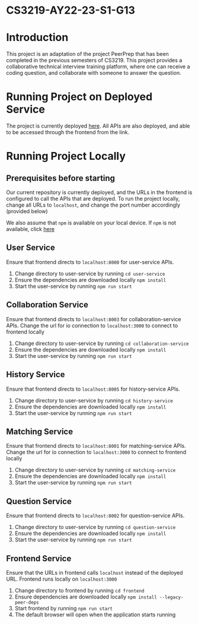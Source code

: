 # CS3219-AY22-23-S1-G13

# Introduction 
This project is an adaptation of the project PeerPrep that has been completed in the previous semesters of CS3219. This project provides a collaborative technical interview training platform, where one can receive a coding question, and collaborate with someone to answer the question. 


# Running Project on Deployed Service

The project is currently deployed [here](https://frontend-66acladbaq-uc.a.run.app). All APIs are also deployed, and able to be accessed through the frontend from the link. 

# Running Project Locally

## Prerequisites before starting
Our current repository is currently deployed, and the URLs in the frontend is configured to call the APIs that are deployed. 
To run the project locally, change all URLs to `localhost`, and change the port number accordingly (provided below)

We also assume that `npm` is available on your local device. If `npm` is not available, click [here](https://docs.npmjs.com/downloading-and-installing-node-js-and-npm) 

## User Service
Ensure that frontend directs to `localhost:8000` for user-service APIs. 

1. Change directory to user-service by running `cd user-service`
2. Ensure the dependencies are downloaded locally `npm install` 
3. Start the user-service by running `npm run start` 

## Collaboration Service
Ensure that frontend directs to `localhost:8003` for collaboration-service APIs. 
Change the url for io connection to `localhost:3000` to connect to frontend locally

1. Change directory to user-service by running `cd collaboration-service`
2. Ensure the dependencies are downloaded locally `npm install` 
3. Start the user-service by running `npm run start` 

## History Service
Ensure that frontend directs to `localhost:8005` for history-service APIs. 

1. Change directory to user-service by running `cd history-service`
2. Ensure the dependencies are downloaded locally `npm install` 
3. Start the user-service by running `npm run start` 

## Matching Service
Ensure that frontend directs to `localhost:8001` for matching-service APIs. 
Change the url for io connection to `localhost:3000` to connect to frontend locally
1. Change directory to user-service by running `cd matching-service`
2. Ensure the dependencies are downloaded locally `npm install` 
3. Start the user-service by running `npm run start` 

## Question Service 
Ensure that frontend directs to `localhost:8002` for question-service APIs. 

1. Change directory to user-service by running `cd question-service`
2. Ensure the dependencies are downloaded locally `npm install` 
3. Start the user-service by running `npm run start` 

## Frontend Service
Ensure that the URLs in frontend calls `localhost` instead of the deployed URL. 
Frontend runs locally on `localhost:3000`
1. Change directory to frontend by running `cd frontend` 
2. Ensure dependencies are downloaded locally `npm install --legacy-peer-deps`
3. Start frontend by running `npm run start`
4. The default browser will open when the application starts running
